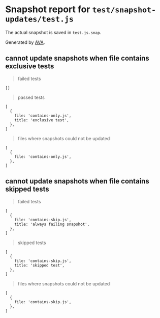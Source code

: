 # Snapshot report for `test/snapshot-updates/test.js`

The actual snapshot is saved in `test.js.snap`.

Generated by [AVA](https://avajs.dev).

## cannot update snapshots when file contains exclusive tests

> failed tests

    []

> passed tests

    [
      {
        file: 'contains-only.js',
        title: 'exclusive test',
      },
    ]

> files where snapshots could not be updated

    [
      {
        file: 'contains-only.js',
      },
    ]

## cannot update snapshots when file contains skipped tests

> failed tests

    [
      {
        file: 'contains-skip.js',
        title: 'always failing snapshot',
      },
    ]

> skipped tests

    [
      {
        file: 'contains-skip.js',
        title: 'skipped test',
      },
    ]

> files where snapshots could not be updated

    [
      {
        file: 'contains-skip.js',
      },
    ]
